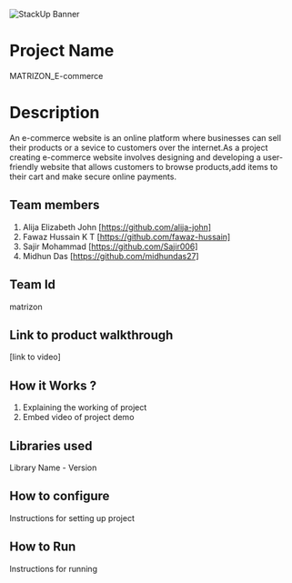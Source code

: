 ![StackUp Banner]([https://tinkerhub.frappe.cloud/files/stackup%20banner.jpeg])
# Project Name
MATRIZON_E-commerce
# Description
An e-commerce website is an online platform where businesses can sell their products or a sevice to customers over the internet.As a project creating e-commerce website involves designing and developing a user-friendly website that allows customers to browse products,add items to their cart and make secure online payments.
## Team members
1. Alija Elizabeth John [https://github.com/alija-john]
2. Fawaz Hussain K T [https://github.com/fawaz-hussain]
3. Sajir Mohammad [https://github.com/Sajir006]
4. Midhun Das [https://github.com/midhundas27]
## Team Id
matrizon
## Link to product walkthrough
[link to video]
## How it Works ?
1. Explaining the working of project
2. Embed video of project demo
## Libraries used
Library Name - Version
## How to configure
Instructions for setting up project
## How to Run
Instructions for running
